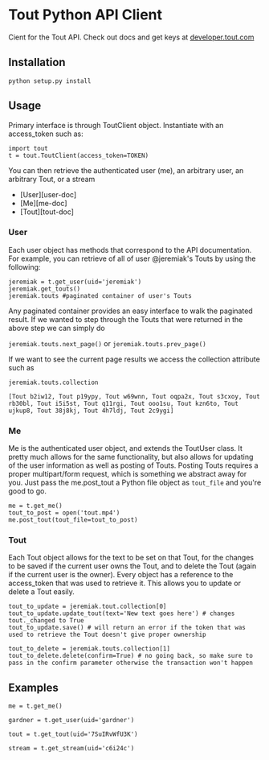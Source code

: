 # Tout Python API Client

Cient for the Tout API. Check out docs and get keys at [developer.tout.com](http://developer.tout.com)

## Installation

`python setup.py install`

## Usage

Primary interface is through ToutClient object. Instantiate with an access_token such as:

```
import tout
t = tout.ToutClient(access_token=TOKEN)
```

You can then retrieve the authenticated user (me), an arbitrary user, an arbitrary Tout, or a stream

* [User][user-doc]
* [Me][me-doc]
* [Tout][tout-doc]

### User

Each user object has methods that correspond to the API documentation. For example, you can retrieve of all of
user @jeremiak's Touts by using the following:
```
jeremiak = t.get_user(uid='jeremiak')
jeremiak.get_touts()
jeremiak.touts #paginated container of user's Touts
```

Any paginated container provides an easy interface to walk the paginated result. If we wanted to step through the
Touts that were returned in the above step we can simply do

`jeremiak.touts.next_page()` or `jeremiak.touts.prev_page()`

If we want to see the current page results we access the collection attribute such as 

```
jeremiak.touts.collection

[Tout b2iw12, Tout p19ypy, Tout w69wnn, Tout oqpa2x, Tout s3cxoy, Tout rb30bl, Tout i5i5st, Tout q11rgi, Tout ooo1su, Tout kzn6to, Tout ujkup8, Tout 38j8kj, Tout 4h7ldj, Tout 2c9ygi]
```

### Me

Me is the authenticated user object, and extends the ToutUser class. It pretty much allows for the same functionality, but also allows for updating of the user information as well as posting of Touts.
Posting Touts requires a proper multipart/form request, which is something we abstract away for you. Just pass the me.post_tout a Python file object as `tout_file` and you're good to go.

```
me = t.get_me()
tout_to_post = open('tout.mp4')
me.post_tout(tout_file=tout_to_post)
```


### Tout

Each Tout object allows for the text to be set on that Tout, for the changes to be saved if the current user owns the Tout, and to delete the Tout (again if the current user is the owner).
Every object has a reference to the access_token that was used to retrieve it. This allows you to update or delete a Tout easily.

```
tout_to_update = jeremiak.tout.collection[0]
tout_to_update.update_tout(text='New text goes here') # changes tout._changed to True
tout_to_update.save() # will return an error if the token that was used to retrieve the Tout doesn't give proper ownership

tout_to_delete = jeremiak.touts.collection[1]
tout_to_delete.delete(confirm=True) # no going back, so make sure to pass in the confirm parameter otherwise the transaction won't happen
```

## Examples

`me = t.get_me()`

`gardner = t.get_user(uid='gardner')`

`tout = t.get_tout(uid='7SuIRvWfU3K')`

`stream = t.get_stream(uid='c6i24c')`
